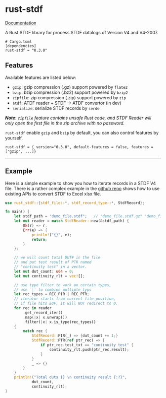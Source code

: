 # rust-stdf

[Documentation](https://docs.rs/rust-stdf/)
 
A Rust STDF library for process STDF datalogs of Version V4 and V4-2007.

```
# Cargo.toml
[dependencies]
rust-stdf = "0.3.0"
```
## Features

Available features are listed below:
 - `gzip`: gzip compression (.gz) support powered by `flate2`
 - `bzip`: bzip compression (.bz2) support powered by `bzip2`
 - `zipfile`: zip compression (.zip) support powered by `zip`
 - `atdf`: ATDF reader + STDF -> ATDF convertor (in dev)
 - `serialize`: serialize STDF records by `serde`

***Note***: *`zipfile` feature contains unsafe Rust code, and STDF Reader will only open the first file in the zip archive with no password.*

`rust-stdf` enable `gzip` and `bzip` by default, you can also control features by yourself.

```
rust-stdf = { version="0.3.0", default-features = false, features = ["gzip", ...]}
```

---

## Example

Here is a simple example to show you how to iterate records in a STDF V4 file. There is a rather complex example in the [github repo](https://github.com/noonchen/rust-stdf/tree/main/example) shows how to use existing APIs to convert STDF to Excel xlsx file.

```rust
use rust_stdf::{stdf_file::*, stdf_record_type::*, StdfRecord};

fn main() {
    let stdf_path = "demo_file.stdf";   // "demo_file.stdf.gz" "demo_file.stdf.bz2"
    let mut reader = match StdfReader::new(&stdf_path) {
        Ok(r) => r,
        Err(e) => {
            println!("{}", e);
            return;
        }
    };

    // we will count total DUT# in the file
    // and put test result of PTR named
    // "continuity test" in a vector.
    let mut dut_count: u64 = 0;
    let mut continuity_rlt = vec![];

    // use type filter to work on certain types,
    // use `|` to combine multiple typs
    let rec_types = REC_PIR | REC_PTR;
    // iterator starts from current file position,
    // if file hits EOF, it will NOT redirect to 0.
    for rec in reader
        .get_record_iter()
        .map(|x| x.unwrap())
        .filter(|x| x.is_type(rec_types))
    {
        match rec {
            StdfRecord::PIR(_) => {dut_count += 1;}
            StdfRecord::PTR(ref ptr_rec) => {
                if ptr_rec.test_txt == "continuity test" {
                    continuity_rlt.push(ptr_rec.result);
                }
            }
            _ => {}
        }
    }
    println!("Total duts {} \n continuity result {:?}",
            dut_count,
            continuity_rlt);
}
```